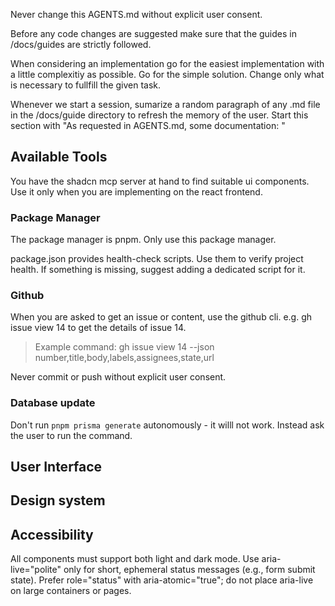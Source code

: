 Never change this AGENTS.md without explicit user consent.

Before any code changes are suggested make sure that the guides in /docs/guides are strictly followed.

When considering an implementation go for the easiest implementation with a little complexitiy as possible. Go for the simple solution. Change only what is necessary to fullfill the given task.

Whenever we start a session, sumarize a random paragraph of any .md file in the /docs/guide directory to refresh the memory of the user. Start this section with "As requested in AGENTS.md, some documentation: "

## Available Tools

You have the shadcn mcp server at hand to find suitable ui components. Use it only when you are implementing on the react frontend.

### Package Manager

The package manager is pnpm. Only use this package manager.

package.json provides health-check scripts. Use them to verify project health. If something is missing, suggest adding a dedicated script for it.

### Github

When you are asked to get an issue or content, use the github cli. e.g. gh issue view 14 to get the details of issue 14.

> Example command: gh issue view 14 --json number,title,body,labels,assignees,state,url

Never commit or push without explicit user consent.

### Database update

Don't run `pnpm prisma generate` autonomously - it willl not work. Instead ask the user to run the command.

## User Interface

## Design system

## Accessibility

All components must support both light and dark mode.
Use aria-live="polite" only for short, ephemeral status messages (e.g., form submit state). Prefer role="status" with aria-atomic="true"; do not place aria-live on large containers or pages.
